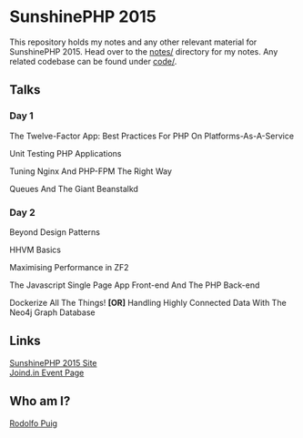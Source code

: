# SunshinePHP 2015

This repository holds my notes and any other relevant material for SunshinePHP 2015. Head over to the [notes/](tree/master/notes) directory for my notes. Any related codebase can be found under [code/](tree/master/code).

## Talks

### Day 1

The Twelve-Factor App: Best Practices For PHP On Platforms-As-A-Service

Unit Testing PHP Applications

Tuning Nginx And PHP-FPM The Right Way

Queues And The Giant Beanstalkd

### Day 2

Beyond Design Patterns

HHVM Basics

Maximising Performance in ZF2

The Javascript Single Page App Front-end And The PHP Back-end

Dockerize All The Things! **[OR]** Handling Highly Connected Data With The Neo4j Graph Database

## Links

[SunshinePHP 2015 Site][1]  
[Joind.in Event Page][2]  

## Who am I?

[Rodolfo Puig][3]  

[1]: http://2015.sunshinephp.com/
[2]: http://joind.in/event/view/2571
[3]: https://about.me/rudisimo

